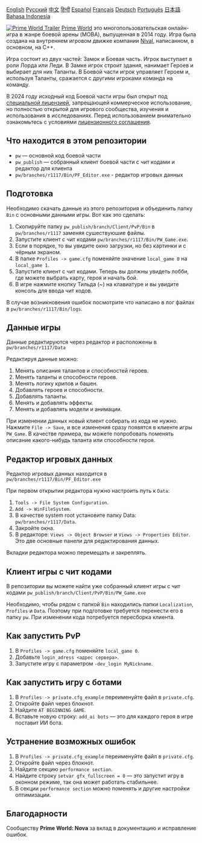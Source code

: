 [English](README.md)        [Русский](README_Russian.md)        [中文](README_Chinese.md)        [हिन्दी](README_Hindi.md)        [Español](README_Spanish.md)        [Français](README_French.md)        [Deutsch](README_German.md)        [Português](README_Portuguese.md)        [日本語](README_Japanese.md)        [Bahasa Indonesia](README_Indonesian.md)

[![Prime World Trailer](PW_trailer.png)](https://youtu.be/Fkd-zva4npI)
[Prime World](https://wikipedia.org/wiki/Prime_World) это многопользовательская онлайн-игра в жанре боевой арены (MOBA), выпущенная в 2014 году. Игра была создана на внутреннем игровом движке компании [Nival](http://nival.com/), написанном, в основном, на C++.

Игра состоит из двух частей: Замок и Боевая часть. Игрок выступает в роли Лорда или Леди. В Замке игрок строит здания, нанимает Героев и выбирает для них Таланты. В Боевой части игрок управляет Героем и, используя Таланты, сражается с другими игроками команда на команду.

В 2024 году исходный код Боевой части игры был открыт под [специальной лицензией](LICENSE.md), запрещающей коммерческое использование, но полностью открытой для игрового сообщества, изучения и использования в исследованиях.
Перед использованием внимательно ознакомьтесь с условиями [лицензионного соглашения](LICENSE.md).

## Что находится в этом репозитории
- `pw` — основной код боевой части
- `pw_publish` — собранный клиент боевой части с чит кодами и редактор для клиента
- `pw/branches/r1117/Bin/PF_Editor.exe` - редактор игровых данных

## Подготовка
Необходимо скачать данные из этого репозитория и объединить папку `Bin` с основными данными игры. Вот как это сделать:

1. Скопируйте папку `pw_publish/branch/Client/PvP/Bin` в `pw/branches/r1117` заменяя сушествуюшие файлы.
2. Запустите клиент с чит кодами `pw/branches/r1117/Bin/PW_Game.exe`.
3. Если в порядке, то  вы увидите окно загрузки, но без картинки и с чёрным экраном.
4. В папке `Profiles -> game.cfg` поменяйте значение `local_game 0` на `local_game 1`.
5. Запустите клиент с чит кодами. Теперь вы должны увидеть лобби, где можете выбрать карту, героя и начать бой.
6. В игре нажмите кнопку Тильда (~) на клавиатуре и вы увидите консоль для ввода чит кодов.

В случае возникновения ошибок посмотрите что написано в лог файлах в `pw/branches/r1117/Bin/logs`.

## Данные игры
Данные редактируются через редактор и расположены в `pw/branches/r1117/Data`

Редактируя данные можно:
1. Менять описания талантов и способностей героев.
2. Менять таланты и способности героев.
3. Менять логику крипов и башен.
4. Добавлять героев и способности.
5. Добавлять таланты.
6. Менять и добавлять эффекты.
7. Менять и добавлять модели и анимации.

При изменении данных новый клиент собирать из кода не нужно. Нажмите `File -> Save`, и все изменения сразу появятся в клиенте игры `PW_Game`. В качестве примера, вы можете попробовать поменять описание какого-нибудь таланта или способности героя.

## Редактор игровых данных
Редактор игровых данных находится в `pw/branches/r1117/Bin/PF_Editor.exe`

При первом открытии редактора нужно настроить путь к `Data`:
1. `Tools -> File System Configuration`.
2. `Add -> WinFileSystem`.
3. В качестве system root установите папку Data: `pw/branches/r1117/Data`.
4. Закройте окна.
5. В редакторе: `Views -> Object Browser` и `Views -> Properties Editor`. Это две основные панели для редактирования данных.

Вкладки редактора можно перемещать и закреплять.

## Клиент игры с чит кодами
В репозитории вы можете найти уже собранный клиент игры с чит кодами `pw_publish/branch/Client/PvP/Bin/PW_Game.exe`

Необходимо, чтобы рядом с папкой `Bin` находились папки `Localization`, `Profiles` и `Data`. Поэтому при подготовке требуется перенести его в папку `pw`. При изменении кода потребуется пересборка клиента.

## Как запустить PvP
1. В `Profiles -> game.cfg` поменяйте `local_game 0`.
2. Добавьте `login_adress <адрес сервера>`.
3. Запустите игру с параметром `-dev_login MyNickname`.

## Как запустить игру с ботами
1. В `Profiles -> private.cfg_example` переименуйте файл в `private.cfg`.
2. Откройте файл через блокнот.
3. Найдите `AT BEGINNING GAME`.
4. Вставьте новую строку: `add_ai bots` — это для каждого героя в игре поставит ИИ бота.

## Устранение возможных ошибок
1. В `Profiles -> private.cfg_example` переименуйте файл в `private.cfg`.
2. Откройте файл через блокнот.
3. Найдите секцию `performance section`.
4. Найдите строку `setvar gfx_fullscreen = 0` — это запустит игру в оконном режиме, так она может работать стабильнее.
5. В секции `performance section` можно поменять и другие настройки оптимизации.

## Благодарности
Сообществу **Prime World: Nova** за вклад в документацию и исправление ошибок.
